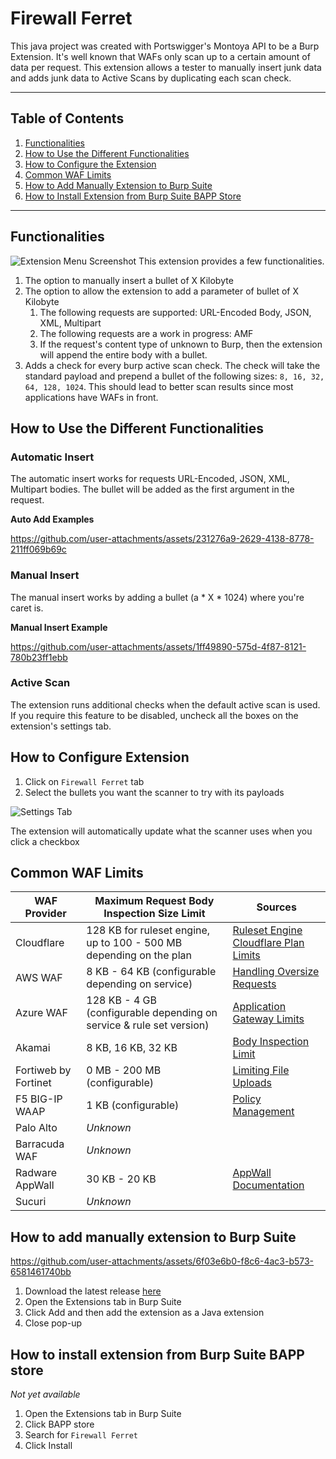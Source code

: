 # Firewall Ferret
This java project was created with Portswigger's Montoya API to be a 
Burp Extension. It's well known that WAFs only scan up to a certain amount of data
per request. This extension allows a tester to manually insert junk data and 
adds junk data to Active Scans by duplicating each scan check. 

---

## Table of Contents
1. [Functionalities](#functionalities)
2. [How to Use the Different Functionalities](#how-to-use-the-different-functionalities)
3. [How to Configure the Extension](#how-to-configure-extension)
4. [Common WAF Limits](#common-waf-limits)
5. [How to Add Manually Extension to Burp Suite](#how-to-add-manually-extension-to-burp-suite)
6. [How to Install Extension from Burp Suite BAPP Store](#how-to-install-extension-from-burp-suite-bapp-store)

---

## Functionalities
![Extension Menu Screenshot](media/ExtensionMenu.png)
This extension provides a few functionalities.
1. The option to manually insert a bullet of X Kilobyte
2. The option to allow the extension to add a parameter of bullet of X Kilobyte
   1. The following requests are supported: URL-Encoded Body, JSON, XML, Multipart
   2. The following requests are a work in progress: AMF
   3. If the request's content type of unknown to Burp, then the extension will 
   append the entire body with a bullet.
3. Adds a check for every burp active scan check. The check will take the standard
payload and prepend a bullet of the following sizes: `8, 16, 32, 64, 128, 1024`. 
This should lead to better scan results since most applications have WAFs in front.

## How to Use the Different Functionalities
### Automatic Insert 
The automatic insert works for requests URL-Encoded, JSON, XML, Multipart bodies. 
The bullet will be added as the first argument in the request.

**Auto Add Examples**

https://github.com/user-attachments/assets/231276a9-2629-4138-8778-211ff069b69c

### Manual Insert
The manual insert works by adding a bullet (a * X * 1024) where you're caret is.

**Manual Insert Example**

https://github.com/user-attachments/assets/1ff49890-575d-4f87-8121-780b23ff1ebb

### Active Scan
The extension runs additional checks when the default active scan is used. If you
require this feature to be disabled, uncheck all the boxes on the extension's settings tab.

## How to Configure Extension
1. Click on `Firewall Ferret` tab
2. Select the bullets you want the scanner to try with its payloads

![Settings Tab](media/SettingsTab.png)

The extension will automatically update what the scanner uses when you click a checkbox

## Common WAF Limits
| WAF Provider         | Maximum Request Body Inspection Size Limit                           | Sources                                                                                                                                                                                                                                          |
|----------------------|----------------------------------------------------------------------|--------------------------------------------------------------------------------------------------------------------------------------------------------------------------------------------------------------------------------------------------|
| Cloudflare           | 128 KB for ruleset engine, up to 100 - 500 MB depending on the plan  | [Ruleset Engine](https://developers.cloudflare.com/ruleset-engine/rules-language/fields/#http-request-body-fields)<br>[Cloudflare Plan Limits](https://developers.cloudflare.com/ruleset-engine/rules-language/fields/#http-request-body-fields) |
| AWS WAF              | 8 KB - 64 KB (configurable depending on service)                     | [Handling Oversize Requests](https://docs.aws.amazon.com/waf/latest/developerguide/waf-oversize-request-components.html)                                                                                                                         |
| Azure WAF            | 128 KB - 4 GB (configurable depending on service & rule set version) | [Application Gateway Limits](https://learn.microsoft.com/en-us/azure/azure-resource-manager/management/azure-subscription-service-limits#application-gateway-limits)                                                                             |
| Akamai               | 8 KB, 16 KB, 32 KB                                                    | [Body Inspection Limit](https://techdocs.akamai.com/application-security/reference/put-advanced-settings-request-body)                                                                                                                           |
| Fortiweb by Fortinet | 0 MB - 200 MB (configurable)                                         | [Limiting File Uploads](https://help.fortinet.com/fweb/582/Content/FortiWeb/fortiweb-admin/limit_file_uploads.htm)                                                                                                                               |
| F5 BIG-IP WAAP       | 1 KB (configurable)                                                  | [Policy Management](https://clouddocs.f5.com/bigip-next/20-2-0/waf_management/cm_awaf_manage_edit_policy.html)                                                                                                                                   |
| Palo Alto            | _Unknown_                                                            |                                                                                                                                                                                                                                                  |
| Barracuda WAF        | _Unknown_                                                            |                                                                                                                                                                                                                                                  |
| Radware AppWall      | 30 KB - 20 KB                                                        | [AppWall Documentation](https://portals.radware.com/releasenotes/appwall_release_notes_7_6_14/index.html#page/AppWall_Release_Notes_7_6_14/AppWall_7614-RN%20-%20final.1.09.html#wwconnect_header)                                               |
| Sucuri               | _Unknown_                                                            |                                                                                                                                                                                                                                                  |


## How to add manually extension to Burp Suite

https://github.com/user-attachments/assets/6f03e6b0-f8c6-4ac3-b573-6581461740bb

1. Download the latest release [here](https://github.com/ahanel13/Firewall-Ferret/releases)
2. Open the Extensions tab in Burp Suite
3. Click Add and then add the extension as a Java extension
4. Close pop-up

## How to install extension from Burp Suite BAPP store
_Not yet available_
1. Open the Extensions tab in Burp Suite
2. Click BAPP store
3. Search for `Firewall Ferret`
4. Click Install
